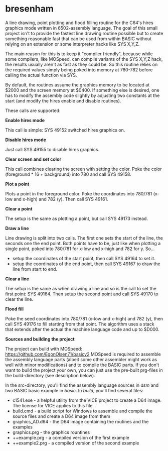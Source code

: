 # bresenham
A line drawing, point plotting and flood filling routine for the C64's hires graphics mode written in 6502-assembly language. The goal of this small project isn't to provide the fastest line drawing routine possible but to create something reasonable fast that can be used from within BASIC without relying on an extension or some interpreter hacks like SYS X,Y,Z.

The main reason for this is to keep it "compiler friendly", because while some compilers, like MOSpeed, can compile variants of the SYS X,Y,Z hack, the results usually aren't as fast as they could be. So this routine relies on the required values simply being poked into memory at 780-782 before calling the actual function via SYS.

By default, the routines assume the graphics memory to be located at $2000 and the screen memory at $0400. If something else is desired, one has to modify the assembly code slightly by adjusting two constants at the start (and modify the hires enable and disable routines).

These calls are supported:

**Enable hires mode**

This call is simple: SYS 49152 switched hires graphics on.

**Disable hires mode**

Just call SYS 49155 to disable hires graphics.

**Clear screen and set color**

This call combines clearing the screen with setting the color. Poke the color (foreground * 16 + background) into 780 and call SYS 49158.

**Plot a point**

Plots a point in the foreground color. Poke the coordinates into 780/781 (x-low and x-high) and 782 (y). Then call SYS 49161.

**Clear a point**

The  setup is the same as plotting a point, but call SYS 49173 instead.

**Draw a line**

Line drawing is split into two calls. The first one sets the start of the line, the seconds one the end point. Both points have to be, just like when plotting a single point, poked into 780/781 for x-low and x-high and 782 for y. So...

* setup the coordinates of the start point, then call SYS 49164 to set it.
* setup the coordinates of the end point, then call SYS 49167 to draw the line from start to end.

**Clear a line**

The setup is the same as when drawing a line and so is the call to set the first point: SYS 49164. Then setup the second point and call SYS 49170 to clear the line.

**Flood fill**

Poke the seed coordinates into 780/781 (x-low and x-high) and 782 (y), then call SYS 49176 to fill starting from that point. The algorithm uses a stack that extends after the actual the machine language code and up to $D000.


**Sources and building the project**

The project can build with MOSpeed:  https://github.com/EgonOlsen71/basicv2
MOSpeed is required to assemble the assembly language parts (albeit some other assembler might work as well with minor modifications) and to compile the BASIC parts. If you don't want to build the project your own, you can just use the pre-built prg-files in the build-directory (see description below).

In the src-directory, you'll find the assembly language sources in *asm* and two BASIC basic example in *basic*. In *build*, you'll find several files:

* c1541.exe - a helpful utility from the VICE project to create a D64 image. The license for VICE applies to this file.
* build.cmd - a build script for Windows to assemble and compile the source files and create a D64 image from them
* graphics_AD.d64 - the D64 image containing the routines and the examples
* graphics.prg - the graphics rountines
* ++example.prg - a compiled version of the first example
* ++example2.prg - a compiled version of the second example

